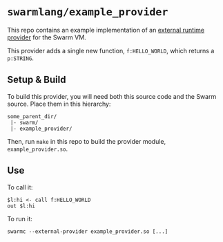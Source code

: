 # `swarmlang/example_provider`

This repo contains an example implementation of an [external runtime provider](https://github.com/swarmlang/swarm/blob/main/docs/vm/external-providers.md) for the Swarm VM.

This provider adds a single new function, `f:HELLO_WORLD`, which returns a `p:STRING`.

## Setup & Build

To build this provider, you will need both this source code and the Swarm source. Place them in this hierarchy:

```text
some_parent_dir/
 |- swarm/
 |- example_provider/
```

Then, run `make` in this repo to build the provider module, `example_provider.so`.


## Use

To call it:
```text
$l:hi <- call f:HELLO_WORLD
out $l:hi
```

To run it:
```shell
swarmc --external-provider example_provider.so [...]
```
